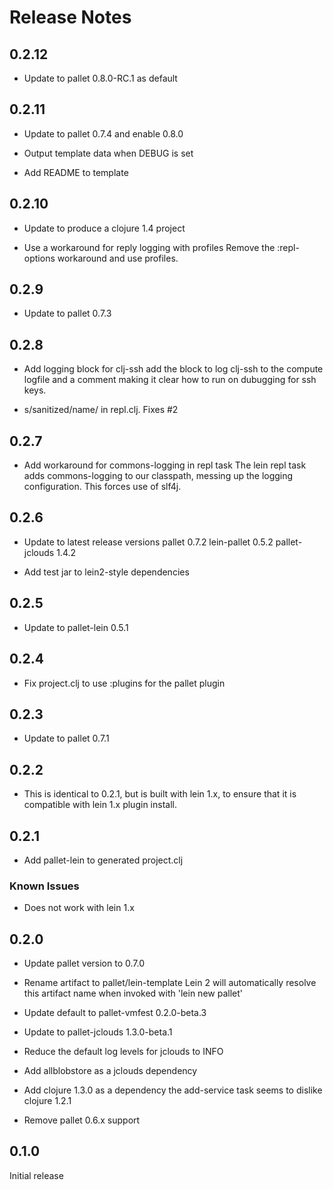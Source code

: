 # Release Notes

## 0.2.12

- Update to pallet 0.8.0-RC.1 as default

## 0.2.11

- Update to pallet 0.7.4 and enable 0.8.0

- Output template data when DEBUG is set

- Add README to template

## 0.2.10

- Update to produce a clojure 1.4 project

- Use a workaround for reply logging with profiles
  Remove the :repl-options workaround and use profiles.

## 0.2.9

- Update to pallet 0.7.3

## 0.2.8

- Add logging block for clj-ssh
  add the block to log clj-ssh to the compute logfile and a comment making
  it clear how to run on dubugging for ssh keys.

- s/sanitized/name/ in repl.clj. Fixes #2

## 0.2.7

- Add workaround for commons-logging in repl task
  The lein repl task adds commons-logging to our classpath, messing up the
  logging configuration. This forces use of slf4j.

## 0.2.6

- Update to latest release versions
  pallet 0.7.2 lein-pallet 0.5.2 pallet-jclouds 1.4.2

- Add test jar to lein2-style dependencies

## 0.2.5

- Update to pallet-lein 0.5.1

## 0.2.4

- Fix project.clj to use :plugins for the pallet plugin

## 0.2.3

- Update to pallet 0.7.1

## 0.2.2

- This is identical to 0.2.1, but is built with lein 1.x, to ensure that
  it is compatible with lein 1.x plugin install.

## 0.2.1

- Add pallet-lein to generated project.clj

### Known Issues

- Does not work with lein 1.x

## 0.2.0

- Update pallet version to 0.7.0

- Rename artifact to pallet/lein-template
  Lein 2 will automatically resolve this artifact name when invoked with
  'lein new pallet'

- Update default to pallet-vmfest 0.2.0-beta.3

- Update to pallet-jclouds 1.3.0-beta.1

- Reduce the default log levels for jclouds to INFO

- Add allblobstore as a jclouds dependency

- Add clojure 1.3.0 as a dependency
  the add-service task seems to dislike clojure 1.2.1

- Remove pallet 0.6.x support

## 0.1.0

Initial release
